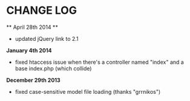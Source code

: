 CHANGE LOG
==========

** April 28th 2014 **
- updated jQuery link to 2.1

**January 4th 2014**
- fixed htaccess issue when there's a controller named "index" and a base index.php (which collide)

**December 29th 2013**
- fixed case-sensitive model file loading (thanks "grrnikos")
